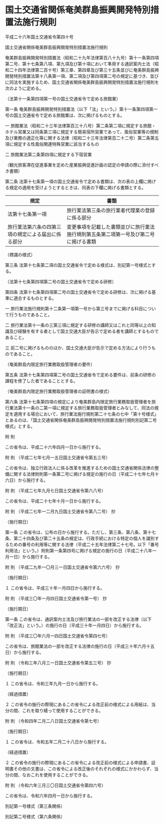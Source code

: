 # 国土交通省関係奄美群島振興開発特別措置法施行規則

平成二十六年国土交通省令第四十号

国土交通省関係奄美群島振興開発特別措置法施行規則

奄美群島振興開発特別措置法（昭和二十九年法律第百八十九号）第十一条第四項第二号、第十七条第八項、第九項及び第十項において準用する通訳案内士法（昭和二十四年法律第二百十号）第三章、第四章及び第三十五条並びに奄美群島振興開発特別措置法第十八条第一項、第二項及び第四項第二号の規定に基づき、並びに同法を実施するため、国土交通省関係奄美群島振興開発特別措置法施行規則を次のように定める。

（法第十一条第四項第一号の国土交通省令で定める旅館業）

第一条 奄美群島振興開発特別措置法（以下「法」という。）第十一条第四項第一号の国土交通省令で定める旅館業は、次に掲げるものとする。

一 旅館業法（昭和二十三年法律第百三十八号）第二条第二項に規定する旅館・ホテル営業又は同条第三項に規定する簡易宿所営業であって、風俗営業等の規制及び業務の適正化等に関する法律（昭和二十三年法律第百二十二号）第二条第五項に規定する性風俗関連特殊営業に該当するもの

二 旅館業法第二条第四項に規定する下宿営業

（観光旅客滞在促進事業を定めた産業振興促進計画の認定の申請の際に添付すべき書類）

第二条 法第十七条第一項の国土交通省令で定める書類は、次の表の上欄に掲げる規定の適用を受けようとするときは、同表の下欄に掲げる書類とする。

規定 | 書類  
---|---  
法第十七条第一項 | 旅行業法第三条の旅行業者代理業の登録に係る部分 | 実施主体の商号、主たる営業所の名称及び所在地、代理する旅行業者の氏名又は名称並びに住所を記載した書類並びに旅行業法施行規則（昭和四十六年運輸省令第六十一号）第一条の四第一項第一号及び第二号に掲げる書類  
| 旅行業法第六条の四第三項の規定による届出に係る部分 | 変更事項を記載した書類並びに旅行業法施行規則第五条第二項第一号及び第二号に掲げる書類  
  
（標識の様式）

第三条 法第十七条第二項の国土交通省令で定める様式は、別記第一号様式とする。

（法第十七条第四項第二号の国土交通省令で定める研修）

第四条 法第十七条第四項第二号の国土交通省令で定める研修は、次に掲げる基準に適合するものとする。

一 旅行業法施行規則第十二条第一項第一号から第三号までに掲げる科目について行うものであること。

二 旅行業法第十一条の三第三項に規定する研修の講師又はこれと同等以上の知識及び経験を有する者として国土交通大臣が告示で定める者を講師とするものであること。

三 前二号に掲げるもののほか、国土交通大臣が告示で定める方法により行うものであること。

（奄美群島内限定旅行業務取扱管理者の要件）

第五条 法第十七条第四項第二号の国土交通省令で定める要件は、前条の研修の課程を修了した者であることとする。

（奄美群島内限定旅行業務取扱管理者の証明書の様式）

第六条 法第十七条第四項の規定により奄美群島内限定旅行業務取扱管理者を旅行業法第十一条の二第一項に規定する旅行業務取扱管理者とみなして、同法の規定を適用する場合において、旅行業法施行規則第二十七条の七中「第十号様式」とあるのは、「国土交通省関係奄美群島振興開発特別措置法施行規則別記第二号様式」とする。

附 則

この省令は、平成二十六年四月一日から施行する。

附 則 （平成二七年七月一五日国土交通省令第五三号）

この省令は、独立行政法人に係る改革を推進するための国土交通省関係法律の整備に関する法律附則第一条第二号に掲げる規定の施行の日（平成二十七年七月十六日）から施行する。

附 則 （平成二七年九月七日国土交通省令第六八号）

この省令は、平成二十七年十月一日から施行する。

附 則 （平成二七年一二月九日国土交通省令第八二号） 抄

（施行期日）

第一条 この省令は、公布の日から施行する。ただし、第三条、第八条、第十七条、第二十四条及び第二十五条の規定は、行政手続における特定の個人を識別するための番号の利用等に関する法律（平成二十五年法律第二十七号。以下「番号利用法」という。）附則第一条第四号に掲げる規定の施行の日（平成二十八年一月一日）から施行する。

附 則 （平成二九年一〇月三一日国土交通省令第六六号） 抄

（施行期日）

１ この省令は、平成三十年一月四日から施行する。

附 則 （平成三〇年一月四日国土交通省令第一号） 抄

（施行期日）

第一条 この省令は、通訳案内士法及び旅行業法の一部を改正する法律（以下「改正法」という。）の施行の日（平成三十年一月四日）から施行する。

附 則 （平成三〇年六月一四日国土交通省令第四七号）

この省令は、旅館業法の一部を改正する法律の施行の日（平成三十年六月十五日）から施行する。

附 則 （令和三年八月三一日国土交通省令第五三号） 抄

（施行期日）

１ この省令は、令和三年九月一日から施行する。

（経過措置）

２ この省令の施行の際現にあるこの省令による改正前の様式による用紙は、当分の間、これを取り繕って使用することができる。

附 則 （令和四年二月二八日国土交通省令第七号）

（施行期日）

１ この省令は、令和五年二月二十八日から施行する。

（経過措置）

２ この省令の施行の際現にあるこの省令による改正前の様式による申請書、証明書その他の文書は、この省令による改正後のそれぞれの様式にかかわらず、当分の間、なおこれを使用することができる。

附 則 （令和六年三月三〇日国土交通省令第四六号）

この省令は、令和六年四月一日から施行する。

別記第一号様式（第三条関係）

[](/./pict/2FH00000056839.pdf)

別記第二号様式（第六条関係）

[](/./pict/2FH00000064963.pdf)
